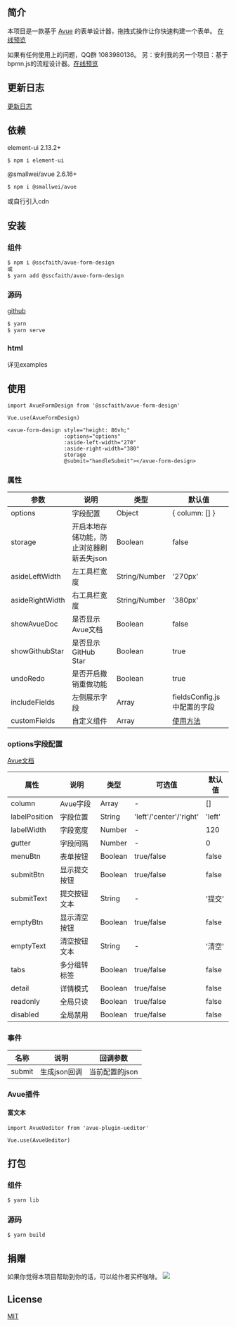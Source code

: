 ## 简介

本项目是一款基于 <a href="https://avuejs.com/" target="_blank">Avue</a> 的表单设计器，拖拽式操作让你快速构建一个表单。
[在线预览](https://form.beta.kim/)

如果有任何使用上的问题，QQ群 1083980136。
另：安利我的另一个项目：基于bpmn.js的流程设计器。[在线预览](https://bpmn.beta.kim/)

## 更新日志
[更新日志](https://github.com/sscfaith/avue-form-design/blob/master/CHANGELOG.md)

## 依赖

element-ui 2.13.2+

```sh
$ npm i element-ui
```

@smallwei/avue 2.6.16+

```sh
$ npm i @smallwei/avue
```

或自行引入cdn

## 安装

### 组件

```sh
$ npm i @sscfaith/avue-form-design
或
$ yarn add @sscfaith/avue-form-design
```

### 源码

<a href="https://github.com/sscfaith/avue-form-design" target="_blank">github</a>

```sh
$ yarn
$ yarn serve
```

### html

详见examples

## 使用

```
import AvueFormDesign from '@sscfaith/avue-form-design'

Vue.use(AvueFormDesign)
```

```
<avue-form-design style="height: 86vh;"
                  :options="options"
                  :aside-left-width="270"
                  :aside-right-width="380"
                  storage
                  @submit="handleSubmit"></avue-form-design>
```

### 属性

| 参数 | 说明 | 类型 | 默认值 |
| ------ | ------ | ------ | ------ |
| options | 字段配置 | Object | { column: [] } |
| storage | 开启本地存储功能，防止浏览器刷新丢失json | Boolean | false |
| asideLeftWidth | 左工具栏宽度 | String/Number | '270px' |
| asideRightWidth | 右工具栏宽度 | String/Number | '380px' |
| showAvueDoc | 是否显示Avue文档 | Boolean | false |
| showGithubStar | 是否显示GitHub Star | Boolean | true |
| undoRedo | 是否开启撤销重做功能 | Boolean | true |
| includeFields | 左侧展示字段 | Array | fieldsConfig.js中配置的字段 |
| customFields | 自定义组件 | Array | [使用方法](https://github.com/sscfaith/avue-form-design/blob/master/CHANGELOG.md#2020-09-22) |

### options字段配置

<a href="https://avuejs.com/doc/form/form-doc" target="_blank">Avue文档</a>

| 属性 | 说明 | 类型 | 可选值 | 默认值 |
| ------| ------ | ------ | ------ | ------ |
| column | Avue字段 | Array | - | [] |
| labelPosition | 字段位置 |  String | 'left'/'center'/'right' | 'left' |
| labelWidth | 字段宽度 | Number | - | 120 |
| gutter | 字段间隔 | Number | - | 0 |
| menuBtn | 表单按钮 | Boolean | true/false | false |
| submitBtn | 显示提交按钮 | Boolean | true/false | false |
| submitText | 提交按钮文本 | String | - | '提交' |
| emptyBtn | 显示清空按钮 | Boolean | true/false | false |
| emptyText | 清空按钮文本 | String | - | '清空' |
| tabs | 多分组转标签 | Boolean | true/false | false |
| detail | 详情模式 | Boolean | true/false | false |
| readonly | 全局只读 | Boolean | true/false | false |
| disabled | 全局禁用 | Boolean | true/false | false |

### 事件

| 名称 | 说明 | 回调参数 |
| ------ | ------ | ------ |
| submit | 生成json回调 | 当前配置的json |

### Avue插件

#### 富文本

```
import AvueUeditor from 'avue-plugin-ueditor'

Vue.use(AvueUeditor)
```

## 打包

### 组件

```sh
$ yarn lib
```

### 源码

```sh
$ yarn build
```

## 捐赠
如果你觉得本项目帮助到你的话，可以给作者买杯咖啡。
<img src="http://112.74.43.150/images/donate.png">

## License

<a href="https://opensource.org/licenses/MIT" target="_blank">MIT</a>
